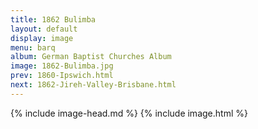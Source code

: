 ```yaml
---
title: 1862 Bulimba
layout: default
display: image
menu: barq
album: German Baptist Churches Album
image: 1862-Bulimba.jpg
prev: 1860-Ipswich.html
next: 1862-Jireh-Valley-Brisbane.html
---
```

{% include image-head.md %}
{% include image.html %}